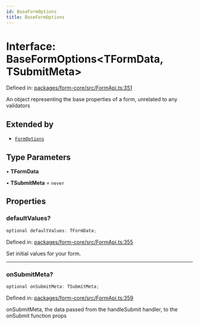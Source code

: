 ```yaml
---
id: BaseFormOptions
title: BaseFormOptions
---
```


<!-- DO NOT EDIT: this page is autogenerated from the type comments -->

# Interface: BaseFormOptions\<TFormData, TSubmitMeta\>

Defined in: [packages/form-core/src/FormApi.ts:351](https://github.com/TanStack/form/blob/main/packages/form-core/src/FormApi.ts#L351)

An object representing the base properties of a form, unrelated to any validators

## Extended by

- [`FormOptions`](../formoptions.md)

## Type Parameters

• **TFormData**

• **TSubmitMeta** = `never`

## Properties

### defaultValues?

```ts
optional defaultValues: TFormData;
```

Defined in: [packages/form-core/src/FormApi.ts:355](https://github.com/TanStack/form/blob/main/packages/form-core/src/FormApi.ts#L355)

Set initial values for your form.

***

### onSubmitMeta?

```ts
optional onSubmitMeta: TSubmitMeta;
```

Defined in: [packages/form-core/src/FormApi.ts:359](https://github.com/TanStack/form/blob/main/packages/form-core/src/FormApi.ts#L359)

onSubmitMeta, the data passed from the handleSubmit handler, to the onSubmit function props
